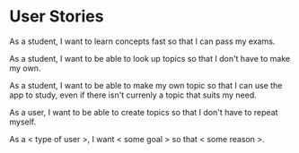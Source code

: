 # User Stories

As a student, I want to learn concepts fast so that I can pass my exams.

As a student, I want to be able to look up topics so that I don't have to make my own.

As a student, I want to be able to make my own topic so that I can use the app to study, even if there isn't currenly a topic that suits my need.

As a user, I want to be able to create topics so that I don't have to repeat myself.


As a < type of user >, I want < some goal > so that < some reason >.
